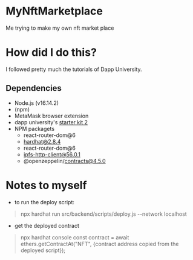 # MyNftMarketplace
Me trying to make my own nft market place


# How did I do this?
I followed pretty much the tutorials of Dapp University.

## Dependencies
- Node.js (v16.14.2)
- (npm)
- MetaMask browser extension
- dapp university's [starter kit 2](https://github.com/dappuniversity/starter_kit_2)
- NPM packagets
  - react-router-dom@6
  - hardhat@2.8.4
  - react-router-dom@6
  - ipfs-http-client@56.0.1
  - @openzeppelin/contracts@4.5.0


# Notes to myself
 - to run the deploy script:
 >npx hardhat run src/backend/scripts/deploy.js --network localhost

 - get the deployed contract
 >npx hardhat console
 > const contract = await ethers.getContractAt("NFT", {contract address copied from the deployed script});